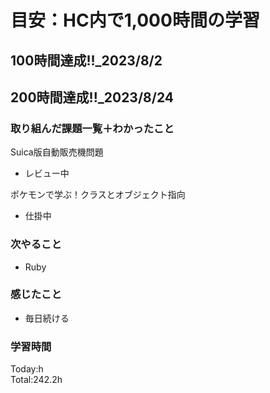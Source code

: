 # 目安：HC内で1,000時間の学習
## 100時間達成!!_2023/8/2<br>
## 200時間達成!!_2023/8/24<br>

### 取り組んだ課題一覧＋わかったこと

Suica版自動販売機問題
- レビュー中

ポケモンで学ぶ！クラスとオブジェクト指向
- 仕掛中

### 次やること
- Ruby
### 感じたこと
- 毎日続ける
### 学習時間
Today:h<br>
Total:242.2h
